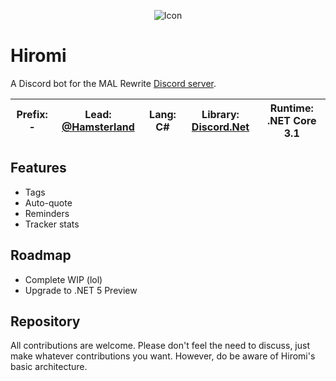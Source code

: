 ﻿<p align="center">
  <img src="https://i.imgur.com/mEaRNpV.png" alt="Icon">
</p>

# Hiromi
A Discord bot for the MAL Rewrite [Discord server](https://myanimelist.net/clubs.php?cid=6498).

|**Prefix**: -|**Lead:** [@Hamsterland](https://github.com/Hamsterland)|**Lang:** C#|**Library:** [Discord.Net](https://github.com/discord-net/Discord.Net)|**Runtime**: .NET Core 3.1
|---|---|---|---|---|
## Features
* Tags
* Auto-quote 
* Reminders
* Tracker stats

## Roadmap
* Complete WIP (lol)
* Upgrade to .NET 5 Preview

## Repository
All contributions are welcome. Please don't feel the need to discuss, just make whatever contributions you want. However, do be aware of Hiromi's basic architecture.
